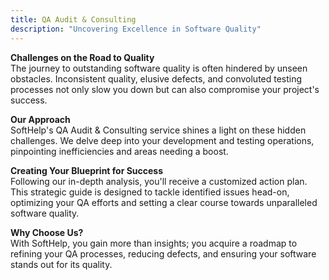 ```yaml
---
title: QA Audit & Consulting
description: "Uncovering Excellence in Software Quality"
---
```


**Challenges on the Road to Quality**  
The journey to outstanding software quality is often hindered by unseen obstacles. Inconsistent quality, elusive defects, and convoluted testing processes not only slow you down but can also compromise your project's success.

**Our Approach**  
SoftHelp's QA Audit & Consulting service shines a light on these hidden challenges. We delve deep into your development and testing operations, pinpointing inefficiencies and areas needing a boost.

**Creating Your Blueprint for Success**  
Following our in-depth analysis, you'll receive a customized action plan. This strategic guide is designed to tackle identified issues head-on, optimizing your QA efforts and setting a clear course towards unparalleled software quality.

**Why Choose Us?**  
With SoftHelp, you gain more than insights; you acquire a roadmap to refining your QA processes, reducing defects, and ensuring your software stands out for its quality.
